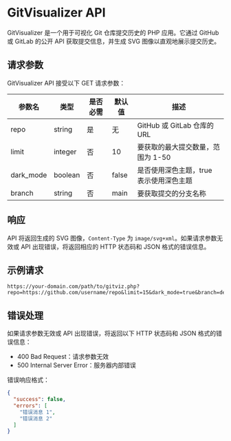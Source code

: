 # GitVisualizer API

GitVisualizer 是一个用于可视化 Git 仓库提交历史的 PHP 应用。它通过 GitHub 或 GitLab 的公开 API 获取提交信息，并生成 SVG 图像以直观地展示提交历史。

## 请求参数

GitVisualizer API 接受以下 GET 请求参数：

| 参数名      | 类型     | 是否必需 | 默认值 | 描述                                             |
|------------|----------|----------|--------|--------------------------------------------------|
| repo       | string   | 是       | 无     | GitHub 或 GitLab 仓库的 URL                       |
| limit      | integer  | 否       | 10     | 要获取的最大提交数量，范围为 1-50                  |
| dark_mode  | boolean  | 否       | false  | 是否使用深色主题，true 表示使用深色主题             |
| branch     | string   | 否       | main   | 要获取提交的分支名称                              |

## 响应

API 将返回生成的 SVG 图像，`Content-Type` 为 `image/svg+xml`。如果请求参数无效或 API 出现错误，将返回相应的 HTTP 状态码和 JSON 格式的错误信息。

## 示例请求

```
https://your-domain.com/path/to/gitviz.php?repo=https://github.com/username/repo&limit=15&dark_mode=true&branch=develop
```

## 错误处理

如果请求参数无效或 API 出现错误，将返回以下 HTTP 状态码和 JSON 格式的错误信息：

- 400 Bad Request：请求参数无效
- 500 Internal Server Error：服务器内部错误

错误响应格式：

```json
{
  "success": false,
  "errors": [
    "错误消息 1",
    "错误消息 2"
  ]
}
```
